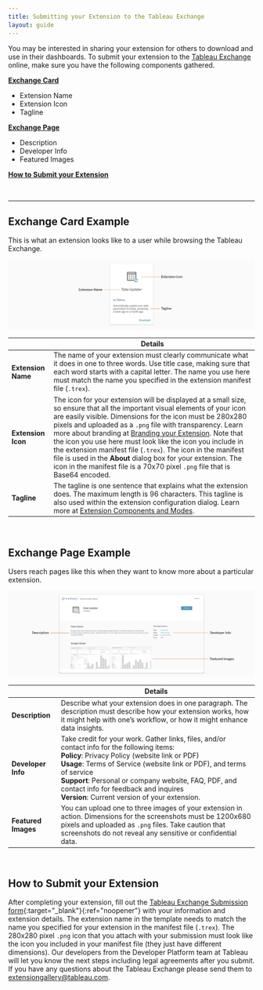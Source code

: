 ```yaml
---
title: Submitting your Extension to the Tableau Exchange
layout: guide
---
```




You may be interested in sharing your extension for others to download and use in their dashboards. To submit your extension to the [Tableau Exchange](https://extensiongallery.tableau.com/) online, make sure you have the following components gathered.

**[Exchange Card](#exchange-card-example)**


* Extension Name
* Extension Icon
* Tagline


**[Exchange Page](#exchange-page-example)**


* Description
* Developer Info
* Featured Images

**[How to Submit your Extension](#how-to-submit-your-extension)**

&nbsp;

---

## Exchange Card Example
This is what an extension looks like to a user while browsing the Tableau Exchange. 

![exchange card example](imgs/gallery_card_example.png)

|     | Details | 
| --- | ------- | 
| **Extension Name**  | The name of your extension must clearly communicate what it does in one to three words. Use title case, making sure that each word starts with a capital letter. The name you use here must match the name you specified in the extension manifest file (`.trex`).|
| **Extension Icon**  | The icon for your extension will be displayed at a small size, so ensure that all the important visual elements of your icon are easily visible. Dimensions for the icon must be 280x280 pixels and uploaded as a `.png` file with transparency. Learn more about branding at [Branding your Extension]({{site.baseurl}}/docs/Style_Guidelines/ux_branding.html). Note that the icon you use here must look like the icon you include in the extension manifest file (`.trex`). The icon in the manifest file is used in the **About** dialog box for your extension. The icon in the manifest file is a 70x70 pixel `.png` file that is Base64 encoded.   |
| **Tagline**         | The tagline is one sentence that explains what the extension does. The maximum length is 96 characters. This tagline is also used within the extension configuration dialog. Learn more at [Extension Components and Modes]({{site.baseurl}}/docs/Interaction_Guidelines/ux_components_modes.html).|


&nbsp; 

## Exchange Page Example
Users reach pages like this when they want to know more about a particular extension. 

![exchange page example](imgs/gallery_page_example.png)

|     | Details | 
| --- | ------- | 
| **Description**  | Describe what your extension does in one paragraph. The description must describe how your extension works, how it might help with one’s workflow, or how it might enhance data insights. |
| **Developer Info**  | Take credit for your work. Gather links, files, and/or contact info for the following items: <br>**Policy**: Privacy Policy (website link or PDF) <br>**Usage**: Terms of Service (website link or PDF), and terms of service <br>**Support**: Personal or company website, FAQ, PDF, and contact info for feedback and inquires <br>**Version**: Current version of your extension. |
| **Featured Images** | You can upload one to three images of your extension in action. Dimensions for the screenshots must be 1200x680 pixels and uploaded as `.png` files. Take caution that screenshots do not reveal any sensitive or confidential data. |

&nbsp;

## How to Submit your Extension

After completing your extension, fill out the [Tableau Exchange Submission form](https://tabsoft.co/gallerysubmit){:target="_blank"}{:ref="noopener"} with your information and extension details. The extension name in the template needs to match the name you specified for your extension in the manifest file (`.trex`). The 280x280 pixel `.png` icon that you attach with your submission must look like the icon you included in your manifest file (they just have different dimensions). Our developers from the Developer Platform team at Tableau will let you know the next steps including legal agreements after you submit. If you have any questions about the Tableau Exchange please send them to [extensiongallery@tableau.com](mailto:extensiongallery@tableau.com).

